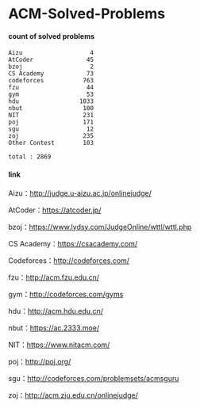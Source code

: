 ﻿# ACM-Solved-Problems

#### count of solved problems
	Aizu                   4
	AtCoder               45
	bzoj                   2
	CS Academy            73
	codeforces           763
	fzu                   44
	gym                   53
	hdu                 1033
	nbut                 100
	NIT                  231
	poj                  171
	sgu                   12
	zoj                  235
	Other Contest        103

`total : 2869`


#### link

Aizu：http://judge.u-aizu.ac.jp/onlinejudge/

AtCoder：https://atcoder.jp/

bzoj：https://www.lydsy.com/JudgeOnline/wttl/wttl.php

CS Academy：https://csacademy.com/

Codeforces：http://codeforces.com/

fzu：http://acm.fzu.edu.cn/

gym：http://codeforces.com/gyms

hdu：http://acm.hdu.edu.cn/

nbut：https://ac.2333.moe/

NIT：https://www.nitacm.com/

poj：http://poj.org/

sgu：http://codeforces.com/problemsets/acmsguru

zoj：http://acm.zju.edu.cn/onlinejudge/
